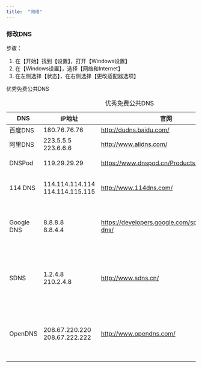 ```yaml
---
title:  "网络"
---
```


### 修改DNS

<p>步骤：</p>
<ol>
    <li>在【开始】找到【设置】，打开【Windows设置】</li>
    <li>在【Windows设置】，选择【网络和Internet】</li>
    <li>在左侧选择【状态】，在右侧选择【更改适配器选项】</li>
</ol>

优秀免费公共DNS

<table>
    <caption>优秀免费公共DNS</caption>
    <thead>
        <tr>
            <th>DNS</th>
            <th>IP地址</th>
            <th>官网</th>
            <th>备注</th>
        </tr>
    </thead>
    <tbody>
        <tr>
            <td>百度DNS</td>
            <td>180.76.76.76</td>
            <td><a href="http://dudns.baidu.com/" target="_blank">http://dudns.baidu.com/</a></td>
            <td>-</td>
        </tr>
        <tr>
            <td>阿里DNS</td>
            <td>223.5.5.5<br>223.6.6.6</td>
            <td><a href="http://www.alidns.com/" target="_blank">http://www.alidns.com/</a></td>
            <td>-</td>
        </tr>
        <tr>
            <td>DNSPod</td>
            <td>119.29.29.29</td>
            <td><a href="https://www.dnspod.cn/Products/Public.DNS" target="_blank">https://www.dnspod.cn/Products/Public.DNS</a></td>
            <td>腾讯旗下</td>
        </tr>
        <tr>
            <td>114 DNS</td>
            <td>114.114.114.114<br>114.114.115.115</td>
            <td><a href="http://www.114dns.com/" target="_blank">http://www.114dns.com/</a></td>
            <td>电信合作商</td>
        </tr>
        <tr>
            <td>Google DNS</td>
            <td>8.8.8.8<br>8.8.4.4</td>
            <td><a href="https://developers.google.com/speed/public-dns/" target="_blank">https://developers.google.com/speed/public-dns/</a></td>
            <td>纯净无污染，注意墙</td>
        </tr>
        <tr>
            <td>SDNS</td>
            <td>1.2.4.8<br>210.2.4.8</td>
            <td><a href="http://www.sdns.cn/" target="_blank">http://www.sdns.cn/</a></td>
            <td>中国互联网络信息中心提供</td>
        </tr>
        <tr>
            <td>OpenDNS</td>
            <td>208.67.220.220<br>208.67.222.222</td>
            <td><a href="http://www.opendns.com/" target="_blank">http://www.opendns.com/</a></td>
            <td>资深、专业的公众DNS</td>
        </tr>
    </tbody>
</table>

